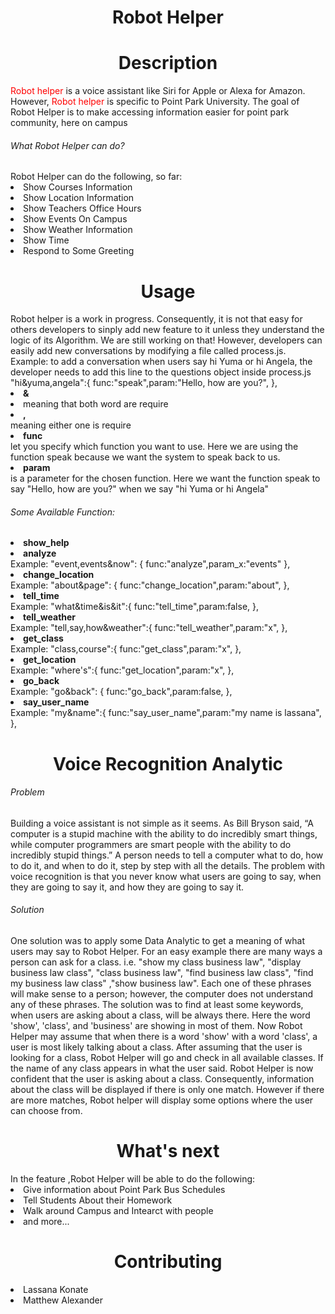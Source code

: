 <center><h1>Robot Helper</h1> </center>

<center><h1>Description</h1> </center> 
<p><span style='color:red' >Robot helper</span> is a voice assistant like Siri for Apple or Alexa for Amazon. However, <span style='color:red' >Robot helper</span> is specific to Point Park University. The goal of Robot Helper is to make accessing information easier for point park community, here on campus</p>
<h6>What Robot Helper can do?</h6>
Robot Helper can do the following, so far:
<li>Show Courses Information </li>
<li>Show Location Information </li>
<li>Show Teachers Office Hours </li>
<li>Show Events On Campus </li>
<li>Show Weather Information </li>
<li>Show Time </li>
<li>Respond to Some Greeting </li>

<center><h1>Usage</h1> </center> 
Robot helper is a work in progress. Consequently, it is not that easy for others developers to sinply add new feature to it unless they understand the logic of its Algorithm. We are still working on that!
However, developers can easily add new conversations by modifying a file called process.js.
Example: to add a conversation when users say hi Yuma or hi Angela, the developer needs to add this line to the questions object inside process.js
"hi&yuma,angela":{
   func:"speak",param:"Hello, how are you?",
},
<li><b>&</b><li> meaning that both word are require
<li><b>,</b></li> meaning either one is require
<li><b>func</b></li> let you specify which function you want to use. Here we are using the function speak because we want the system to speak back to us.
<li><b>param</b></li> is a parameter for the chosen function. Here we want the function speak to say "Hello, how are you?" when we say "hi Yuma or hi Angela" 
<h6>Some Available Function:</h6>
<li><b>show_help</b></li>
<li><b>analyze</b></li>
Example: "event,events&now": {
            func:"analyze",param_x:"events"
          },
          
<li><b>change_location</b></li>
 Example:   "about&page": {
            func:"change_location",param:"about",
        },

<li><b>tell_time</b></li>
  Example:     "what&time&is&it":{
                func:"tell_time",param:false,
              },
<li><b>tell_weather</b></li>
  Example: "tell,say,how&weather":{
                  func:"tell_weather",param:"x",
            },
<li><b>get_class</b></li>
Example: "class,course":{
                func:"get_class",param:"x",
           },
<li><b>get_location</b></li>
Example:    "where's":{
                func:"get_location",param:"x",
            },
<li><b>go_back</b></li>
Example: "go&back": {
            func:"go_back",param:false,
          },
<li><b>say_user_name</b></li>
Example:  "my&name":{
            func:"say_user_name",param:"my name is lassana",
           },
<center><h1>Voice Recognition Analytic </h1> </center> 
<h6>Problem</h6>
Building a voice assistant is not simple as it seems. As Bill Bryson said, “A computer is a stupid machine with the ability to do incredibly smart things, while computer programmers are smart people with the ability to do incredibly stupid things.”
A person needs to tell a computer what to do, how to do it, and when to do it, step by step with all the details.
The problem with voice recognition is that you never know what users are going to say, when they are going to say it, and how they are going to say it.
<h6>Solution</h6>
One solution was to apply some Data Analytic to get a meaning of what users may say to Robot Helper.
For an easy example there are many ways a person can ask for a class. i.e. "show my class business law", "display business law class", "class business law", "find business law class", "find my business law class" ,"show business law". Each one of these phrases will make sense to a person; however, the computer does not understand any of these phrases. The solution was to find at least some keywords, when users are asking about a class, will be always there. Here the word 'show', 'class', and 'business' are showing in most of them. Now Robot Helper may assume that when there is a word 'show' with a word 'class', a user is most likely talking about a class. After assuming that the user is looking for a class, Robot Helper will go and check in all available classes. If the name of any class appears in what the user said. Robot Helper is now confident that the user is asking about a class. Consequently, information about the class will be displayed if there is only one match. However if  there are more matches, Robot helper will display some options where the user can choose from. 

<center><h1>What's next </h1> </center> 
In the feature ,Robot Helper will be able to do the following:
<li>Give information about Point Park Bus Schedules</li>
<li>Tell Students About their Homework</li>
<li>Walk around Campus and Intearct with people</li>
<li>and more...</li>

<center><h1>Contributing</h1> </center> 
<li>Lassana Konate</li>
<li>Matthew Alexander</li>
